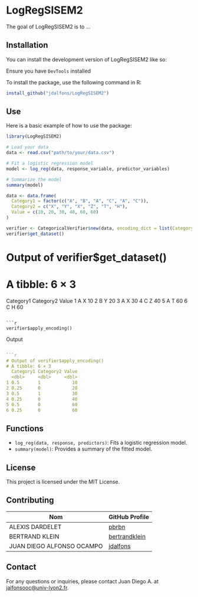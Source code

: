 
<!-- README.md is generated from README.Rmd. Please edit that file -->

# LogRegSISEM2

<!-- badges: start -->
<!-- badges: end -->

The goal of LogRegSISEM2 is to …

## Installation

You can install the development version of LogRegSISEM2 like so:

Ensure you have `DevTools` installed

To install the package, use the following command in R:

``` r
install_github("jdalfons/LogRegSISEM2")
```

## Use

Here is a basic example of how to use the package:

``` r
library(LogRegSISEM2)

# Load your data
data <- read.csv("path/to/your/data.csv")

# Fit a logistic regression model
model <- log_reg(data, response_variable, predictor_variables)

# Summarize the model
summary(model)
```

```r
data <- data.frame(
  Category1 = factor(c("A", "B", "A", "C", "A", "C")),
  Category2 = c("X", "Y", "X", "Z", "T", "H"),
  Value = c(10, 20, 30, 40, 60, 60)
)

verifier <- CategoricalVerifier$new(data, encoding_dict = list(Category1 = "frequency", Category2 = "binary"))
verifier$get_dataset()

```
# Output of verifier$get_dataset()
# A tibble: 6 × 3
  Category1 Category2 Value
  <fct>     <chr>     <dbl>
1 A         X            10
2 B         Y            20
3 A         X            30
4 C         Z            40
5 A         T            60
6 C         H            60
```

```r
verifier$apply_encoding()
```
Output

```r

```r
# Output of verifier$apply_encoding()
# A tibble: 6 × 3
  Category1 Category2 Value
  <dbl>     <dbl>     <dbl>
1 0.5       1            10
2 0.25      0            20
3 0.5       1            30
4 0.25      0            40
5 0.5       0            60
6 0.25      0            60
```

## Functions

- `log_reg(data, response, predictors)`: Fits a logistic regression
  model.
- `summary(model)`: Provides a summary of the fitted model.

## License

This project is licensed under the MIT License.

## Contributing

| Nom | GitHub Profile |
|----|----|
| ALEXIS DARDELET | [pbrbn](https://github.com/AlexisDardelet) |
| BERTRAND KLEIN | [bertrandklein](https://github.com/bertrandklein) |
| JUAN DIEGO ALFONSO OCAMPO | [jdalfons](https://github.com/jdalfons) |

## Contact

For any questions or inquiries, please contact Juan Diego A. at
<jalfonsooc@univ-lyon2.fr>.
